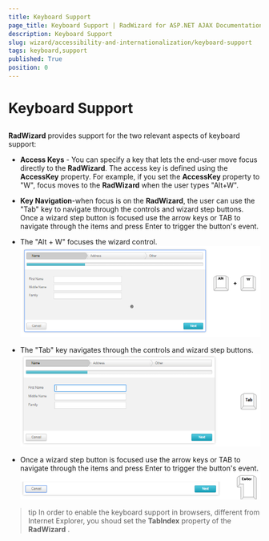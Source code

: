 ```yaml
---
title: Keyboard Support
page_title: Keyboard Support | RadWizard for ASP.NET AJAX Documentation
description: Keyboard Support
slug: wizard/accessibility-and-internationalization/keyboard-support
tags: keyboard,support
published: True
position: 0
---
```


# Keyboard Support



## 

**RadWizard** provides support for the two relevant aspects of keyboard support:

* **Access Keys** - You can specify a key that lets the end-user move focus directly to the **RadWizard**. The access key is defined using the **AccessKey** property. For example, if you set the **AccessKey** property to "W", focus moves to the **RadWizard** when the user types "Alt+W".

* **Key Navigation**-when focus is on the **RadWizard**, the user can use the "Tab" key to navigate through the controls and wizard step buttons. Once a wizard step button is focused use the arrow keys or TAB to navigate through the items and press Enter to trigger the button's event.

* The "Alt + W" focuses the wizard control. ![wizard-keyboard-support-focus](images/wizard-keyboard-support-focus.png)

* The "Tab" key navigates through the controls and wizard step buttons. ![wizard-keyboard-support-tab](images/wizard-keyboard-support-tab.png)

* Once a wizard step button is focused use the arrow keys or TAB to navigate through the items and press Enter to trigger the button's event.![wizard-keyboard-support-enter](images/wizard-keyboard-support-enter.png)

>tip In order to enable the keyboard support in browsers, different from Internet Explorer, you shoud set the **TabIndex** property of the **RadWizard** .
>

